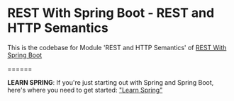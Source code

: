 # REST With Spring Boot - REST and HTTP Semantics

This is the codebase for Module 'REST and HTTP Semantics' of [REST With Spring Boot](http://bit.ly/restwithspring)


======

**LEARN SPRING**: If you're just starting out with Spring and Spring Boot, here's where you need to get started: ["Learn Spring"](https://bit.ly/github-ls)

